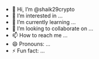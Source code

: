 - 👋 Hi, I’m @shaik29crypto
- 👀 I’m interested in ...
- 🌱 I’m currently learning ...
- 💞️ I’m looking to collaborate on ...
- 📫 How to reach me ...
- 😄 Pronouns: ...
- ⚡ Fun fact: ...

<!---
shaik29crypto/shaik29crypto is a ✨ special ✨ repository because its `README.md` (this file) appears on your GitHub profile.
You can click the Preview link to take a look at your changes.
--->
